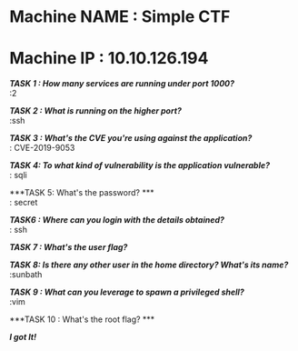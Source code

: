# Machine NAME : Simple CTF
# Machine IP   : 10.10.126.194

***TASK 1 : How many services are running under port 1000?***<br>
:2

***TASK 2 : What is running on the higher port?***<br>
:ssh

***TASK 3 : What's the CVE you're using against the application?***<br>
: CVE-2019-9053

***TASK 4: To what kind of vulnerability is the application vulnerable?***<br>
: sqli 

***TASK 5: What's the password? *** <br>
: secret

***TASK6 : Where can you login with the details obtained?***<br>
: ssh

***TASK 7 : What's the user flag?*** <br>

***TASK 8: Is there any other user in the home directory? What's its name?***<br>
:sunbath

***TASK 9 :	What can you leverage to spawn a privileged shell?*** <br>
:vim

***TASK 10 : What's the root flag? ***<br>


***I got It!***